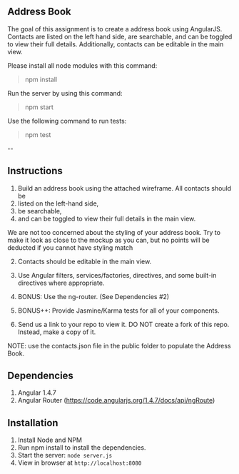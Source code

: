 ## Address Book

The goal of this assignment is to create a address book using AngularJS. Contacts are listed on the left hand side, are searchable, and can be toggled to view their full details. Additionally, contacts can be editable in the main view.

Please install all node modules with this command:
> npm install

Run the server by using this command:
> npm start

Use the following command to run tests:
> npm test

--
## Instructions

1. Build an address book using the attached wireframe. All contacts should be
  1. listed on the left-hand side,
  2. be searchable,
  3. and can be toggled to view their full details in the main view.
  
  We are not too concerned about the styling of your address book. Try to make it look as close to the mockup as you can, but no points will be deducted if you cannot have styling match

2. Contacts should be editable in the main view.

3. Use Angular filters, services/factories, directives, and some built-in directives where appropriate.

4. BONUS: Use the ng-router. (See Dependencies #2)

5. BONUS++: Provide Jasmine/Karma tests for all of your components.

6. Send us a link to your repo to view it. DO NOT create a fork of this repo. Instead, make a copy of it. 


NOTE: use the contacts.json file in the public folder to populate the Address Book.

## Dependencies
1. Angular 1.4.7
2. Angular Router (https://code.angularjs.org/1.4.7/docs/api/ngRoute)

## Installation

1. Install Node and NPM
2. Run npm install to install the dependencies.
3. Start the server: `node server.js`
4. View in browser at `http://localhost:8080`
